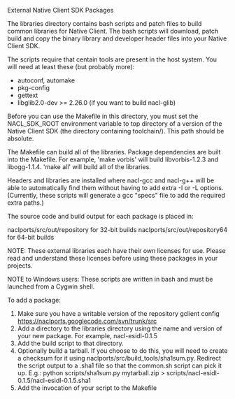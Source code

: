 External Native Client SDK Packages

The libraries directory contains bash scripts and patch files to build
common libraries for Native Client. The bash scripts will download, patch
build and copy the binary library and developer header files into your
Native Client SDK.

The scripts require that centain tools are present in the host system.
You will need at least these (but probably more):
- autoconf, automake
- pkg-config
- gettext
- libglib2.0-dev >= 2.26.0 (if you want to build nacl-glib)

Before you can use the Makefile in this directory, you must set the
NACL_SDK_ROOT environment variable to top directory of a version of the
Native Client SDK (the directory containing toolchain/).
This path should be absolute.

The Makefile can build all of the libraries. Package dependencies are 
built into the Makefile. For example, 'make vorbis' will build
libvorbis-1.2.3 and libogg-1.1.4.  'make all' will build all of the libraries.

Headers and libraries are installed where nacl-gcc and nacl-g++ will
be able to automatically find them without having to add extra -I or -L
options.  (Currently, these scripts will generate a gcc "specs" file
to add the required extra paths.)

The source code and build output for each package is placed in:

  naclports/src/out/repository          for 32-bit builds
  naclports/src/out/repository64        for 64-bit builds

NOTE:  These external libraries each have their own licenses for use.
Please read and understand these licenses before using these packages
in your projects.

NOTE to Windows users:  These scripts are written in bash and must be
launched from a Cygwin shell.

To add a package:
1. Make sure you have a writable version of the repository
    gclient config https://naclports.googlecode.com/svn/trunk/src
2. Add a directory to the libraries directory using the name and version of
    your new package.  For example, nacl-esidl-0.1.5
3. Add the build script to that directory.
4. Optionally build a tarball.  If you choose to do this, you will need to
    create a checksum for it using naclports/src/build_tools/sha1sum.py.  Redirect 
    the script output to a .sha1 file so that the common.sh script can pick it up.  E.g.:
    python scripts/sha1sum.py mytarball.zip > scripts/nacl-esidl-0.1.5/nacl-esidl-0.1.5.sha1
5. Add the invocation of your script to the Makefile

